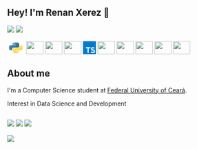 ## Hey! I'm Renan Xerez 👋
<!---
Stats and most used languages
-->
<div>
  <img height="180em" src="https://github-readme-stats-sigma-seven.vercel.app/api?username=RenanXM&show_icons=true&theme=tokyonight&include_all_commits=false&count_private=true"/>
  <img height="180em" src="https://github-readme-stats-sigma-seven.vercel.app/api/top-langs/?username=RenanXM&,html&layout=compact&langs_count=7&theme=tokyonight"/>
</div>

  
<!---
Icons
-->
<div style="display: inline_block"><br>
  
  <img height="30" width="40" src="https://raw.githubusercontent.com/devicons/devicon/master/icons/python/python-original.svg">
  <img height="30" width="40" src="https://cdn.jsdelivr.net/gh/devicons/devicon/icons/jupyter/jupyter-original-wordmark.svg" />
  <img height="30" width="40" src="https://cdn.jsdelivr.net/gh/devicons/devicon/icons/cplusplus/cplusplus-original.svg" />
  <img height="30" width="40" src="https://cdn.jsdelivr.net/gh/devicons/devicon/icons/javascript/javascript-original.svg" />
  <img height="30" src="https://raw.githubusercontent.com/github/explore/80688e429a7d4ef2fca1e82350fe8e3517d3494d/topics/typescript/typescript.png">
  <img height="30" width="40" src="https://cdn.jsdelivr.net/gh/devicons/devicon/icons/nodejs/nodejs-original.svg" />
  
  <img height="30" width="40" src="https://cdn.jsdelivr.net/gh/devicons/devicon/icons/c/c-original.svg" />



  <img height="30" width="40" src="https://cdn.jsdelivr.net/gh/devicons/devicon/icons/ocaml/ocaml-original.svg" />
  
  <img height="30" width="40" src="https://cdn.jsdelivr.net/gh/devicons/devicon/icons/postgresql/postgresql-original.svg" />



          
          
  
  <img height="30" width="40" src="https://cdn.jsdelivr.net/gh/devicons/devicon/icons/git/git-original.svg" />
          
  
          
          
  
  
     
          
  <!---<img height="30" width="40" src="https://cdn.jsdelivr.net/gh/devicons/devicon/icons/react/react-original-wordmark.svg" />-->
  
          
  
</div>

<!---
Myself
-->
## About me
I'm a Computer Science student at [Federal University of Ceará](https://www.ufc.br/).

Interest in Data Science and Development

<!---
Social media
-->
##
<div> 
  <a href="https://instagram.com/renan_xm/" target="_blank"><img src="https://img.shields.io/badge/-Instagram-%23E4405F?style=for-the-badge&logo=instagram&logoColor=white" target="_blank"></a>
  <a href = "mailto:renanxmarques303@gmail.com"><img src="https://img.shields.io/badge/-Gmail-%23333?style=for-the-badge&logo=gmail&logoColor=white" target="_blank"></a>
   <a href="https://www.linkedin.com/in/renanxerez/" target="_blank"><img src="https://img.shields.io/badge/-LinkedIn-%230077B5?style=for-the-badge&logo=linkedin&logoColor=white" target="_blank"></a> 
</div>
</div>

<div><br>
  <img height="180em" src="https://github-readme-streak-stats.herokuapp.com/?user=RenanXM&theme=black-ice"/>
</div>
